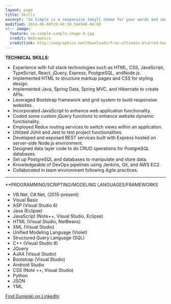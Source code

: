 ```yaml
---
layout: page
title: Skills
excerpt: "So Simple is a responsive Jekyll theme for your words and images."
modified: 2014-08-08T19:44:38.564948-04:00
<!-- image:
  feature: so-simple-sample-image-4.jpg
  credit: WeGraphics
  creditlink: http://wegraphics.net/downloads/free-ultimate-blurred-background-pack/ -->
---
```


**TECHNICAL SKILLS:**

  * Experience with full stack technologies such as HTML, CSS, JavaScript, TypeScript, React, jQuery, Express, PostgreSQL, andNode.js.
  * Implemented HTML to structure markup pages  and CSS for styling design.
  * Implemented Java, Spring Data, Spring MVC, and Hibernate to create APIs.
  * Leveraged Bootstrap framework and grid system to build responsive websites.
  * Incorporated JavaScript to enhance web application functionality.
  * Coded some custom jQuery functions to enhance website dynamic functionality.
  * Employed Redux routing services to switch views within an application.
  * Utilized JUnit and Jest to test project functionalities.
  * Developed and exposed REST services built with Express hosted on server-side Node.js environment.
  * Designed data layer code to do CRUD operations for PostgreSQL databases.
  * Set up PostgreSQL and databases to manipulate and store data.
  * Knowledgeable of DevOps pipelines using Jenkins, Git, and AWS EC2.
  * Collaborated in team environment following Agile practices.
<hr/>

**PROGRAMMING/SCRIPTING/MODELING LANGUAGES/FRAMEWORKS

  * VB.Net, C#.Net, (2015-present)	
  * Visual Basic 
  * ASP (Visual Studio 6)	
  * Java (Eclipse)
  * JavaScript (Note++, Visual Studio, Eclipse)	
  * HTML (Visual Studio, NetBeans)
  * XML (Visual Studio)	
  * Unified Modeling Language (Violet)
  * Structured Query Language (SQL)
  * C++ (Visual Studio 6)	
  * JQuery
  * AJAX (Visual Studio)
  * Bootstrap (Visual Studio)	
  * Android Studio
  * CSS (Note ++, Visual Studio)
  * Python
  * JSON
  * YML


<a markdown="0" href="https://www.linkedin.com/in/dunieski-otano-80249a152/" class="btn">Find Dunieski on LinkedIn</a>

